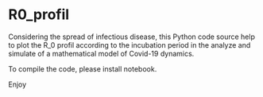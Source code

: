 # R0_profil
Considering the spread of infectious disease, this Python code source help to plot the R_0 profil according to the incubation period in the analyze and simulate of a mathematical model of Covid-19 dynamics. 

To compile the code, please install notebook. 

Enjoy
